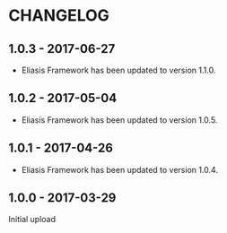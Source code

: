 # CHANGELOG

## 1.0.3 - 2017-06-27

* Eliasis Framework has been updated to version 1.1.0.

## 1.0.2 - 2017-05-04

* Eliasis Framework has been updated to version 1.0.5.

## 1.0.1 - 2017-04-26

* Eliasis Framework has been updated to version 1.0.4.

## 1.0.0 - 2017-03-29

Initial upload